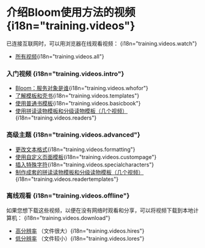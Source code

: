 # 介绍Bloom使用方法的视频 {i18n="training.videos"}

已连接互联网时，可以用浏览器在线观看视频： {i18n="training.videos.watch"}

- [所有视频](http://tiny.cc/bloomVimeo){i18n="training.videos.all"}

### 入门视频 {i18n="training.videos.intro"}

- [Bloom：服务对象是谁](https://vimeo.com/114043219){i18n="training.videos.whofor"}
- [了解模板和壳书](https://vimeo.com/114024308){i18n="training.videos.templates"}
- [使用普通书模板](https://vimeo.com/112825489){i18n="training.videos.basicbook"}
- [使用拼读读物模板和分级读物模板（几个视频）](http://tiny.cc/usingBloomReaderTemplates){i18n="training.videos.readers"}

### 高级主题 {i18n="training.videos.advanced"}

- [更改文本格式](https://vimeo.com/117820891){i18n="training.videos.formatting"}
- [使用自定义页面模板](https://vimeo.com/116868148){i18n="training.videos.custompage"}
- [插入特殊字符](https://vimeo.com/117927599){i18n="training.videos.specialcharacters"}
- [制作成套的拼读读物模板和分级读物模板（几个视频）](http://tiny.cc/8vbwux){i18n="training.videos.readertemplates"}

### 离线观看 {i18n="training.videos.offline"}

如果您想下载这些视频，以便在没有网络时观看和分享，可以将视频下载到本地计算机： {i18n="training.videos.download"}

- [高分辨率](http://tiny.cc/bloomHDVideos) （文件很大）{i18n="training.videos.hires"}
- [低分辨率](http://tiny.cc/bloomSDVideos) （文件较小）{i18n="training.videos.lores"}
